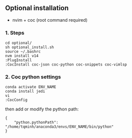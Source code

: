 ## Optional installation
- nvim + coc (root command required)
### 1. Steps
```
cd optional/
sh optional_install.sh
source ~/.bashrc
nvm install v14
:PlugInstall
:CocInstall coc-json coc-python coc-snippets coc-vimlsp
```
### 2. Coc python settings
```
conda activate ENV_NAME
conda install jedi
vi
:CocConfig
```
then add or modify the python path:
```
{
    "python.pythonPath": "/home/tqminh/anaconda3/envs/ENV_NAME/bin/python"
}
```
